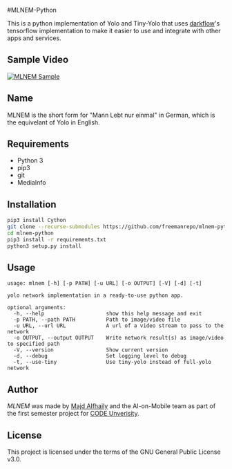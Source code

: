 #MLNEM-Python

This is a python implementation of Yolo and Tiny-Yolo that uses [darkflow](https://github.com/thtrieu/darkflow)'s tensorflow implementation to make it easier to use and integrate with other apps and services.



## Sample Video

[![MLNEM Sample](https://img.youtube.com/vi/Z7j2CJb1BBc/0.jpg)](https://www.youtube.com/watch?v=Z7j2CJb1BBc)

## Name

MLNEM is the short form for "Mann Lebt nur einmal" in German, which is the equivelant of Yolo in English.



## Requirements

* Python 3
* pip3
* git
* MediaInfo



## Installation

```bash
pip3 install Cython
git clone --recurse-submodules https://github.com/freemanrepo/mlnem-python
cd mlnem-python
pip3 install -r requirements.txt
python3 setup.py install
```



## Usage

```shell
usage: mlnem [-h] [-p PATH] [-u URL] [-o OUTPUT] [-V] [-d] [-t]

yolo network implementation in a ready-to-use python app.

optional arguments:
  -h, --help            		show this help message and exit
  -p PATH, --path PATH  		Path to image/video file
  -u URL, --url URL     		A url of a video stream to pass to the network
  -o OUTPUT, --output OUTPUT	Write network result(s) as image/video to specified path
  -V, --version         		Show current version
  -d, --debug           		Set logging level to debug
  -t, --use-tiny        		Use tiny-yolo instead of full-yolo network
```



## Author

*MLNEM* was made by [Majd Alfhaily](https://github.com/freemanrepo) and the AI-on-Mobile team as part of the first semester project for [CODE Unverisity](http://code.berlin).



## License

This project is licensed under the terms of the GNU General Public License v3.0.